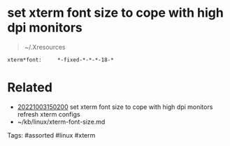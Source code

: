 # set xterm font size to cope with high dpi monitors
> ~/.Xresources
```
xterm*font:     *-fixed-*-*-*-18-*
```

# Related
- [20221003150200](/zet/20221003150200/README.md) set xterm font size to cope with high dpi monitors refresh xterm configs
- ~/kb/linux/xterm-font-size.md

Tags:
    #assorted #linux #xterm
